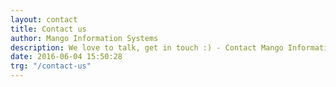 ```yaml
---
layout: contact
title: Contact us
author: Mango Information Systems
description: We love to talk, get in touch :) - Contact Mango Information Systems.
date: 2016-06-04 15:50:28
trg: "/contact-us"
---
```

